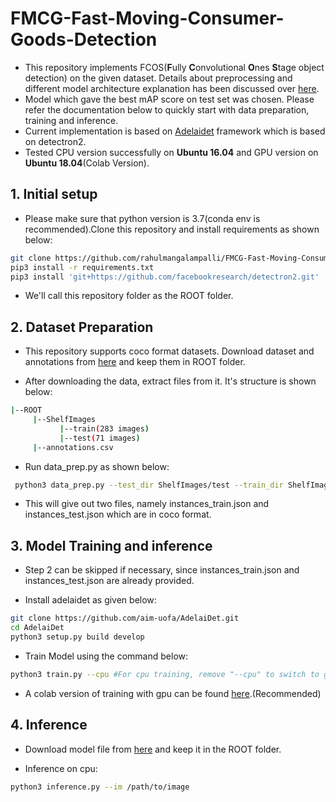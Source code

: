# FMCG-Fast-Moving-Consumer-Goods-Detection

* This repository implements FCOS(**F**ully **C**onvolutional **O**nes **S**tage object detection) on the given dataset. Details about preprocessing and different model architecture explanation has been discussed over [here]().
* Model which gave the best mAP score on test set was chosen. Please refer the documentation below to quickly start with data preparation, training and inference.
* Current implementation is based on [Adelaidet](https://github.com/aim-uofa/AdelaiDet) framework which is based on detectron2.
* Tested CPU version successfully on **Ubuntu 16.04** and GPU version on **Ubuntu 18.04**(Colab Version).

## 1. Initial setup

* Please make sure that python version is 3.7(conda env is recommended).Clone this repository and install requirements as shown below:
```bash
git clone https://github.com/rahulmangalampalli/FMCG-Fast-Moving-Consumer-Goods-Detection.git
pip3 install -r requirements.txt
pip3 install 'git+https://github.com/facebookresearch/detectron2.git' 
```
* We'll call this repository folder as the ROOT folder.

## 2. Dataset Preparation

* This repository supports coco format datasets. Download dataset and annotations from [here](https://drive.google.com/file/d/1wldHgFHWn5ucErTWCytP2wozZdJWzoIF/view?usp=sharing) and keep them in ROOT folder. 

* After downloading the data, extract files from it. It's structure is shown below:
```bash
|--ROOT
     |--ShelfImages
           |--train(283 images)
           |--test(71 images)
     |--annotations.csv
```

* Run data_prep.py as shown below:

```bash
 python3 data_prep.py --test_dir ShelfImages/test --train_dir ShelfImages/train --csv_file annotations.csv
```
 
 * This will give out two files, namely instances_train.json and instances_test.json which are in coco format.

## 3. Model Training and inference

* Step 2 can be skipped if necessary, since instances_train.json and instances_test.json are already provided.

* Install adelaidet as given below:

```bash
git clone https://github.com/aim-uofa/AdelaiDet.git
cd AdelaiDet
python3 setup.py build develop
```
* Train Model using the command below:

```bash
python3 train.py --cpu #For cpu training, remove "--cpu" to switch to gpu
```
* A colab version of training with gpu can be found [here]().(Recommended)

## 4. Inference

* Download model file from [here](https://drive.google.com/file/d/1-1DDG3GTOjV-kSrAIhVn5e8GU8Ofz-KP/view?usp=sharing) and keep it in the ROOT folder.

* Inference on cpu:

```bash
python3 inference.py --im /path/to/image
```
